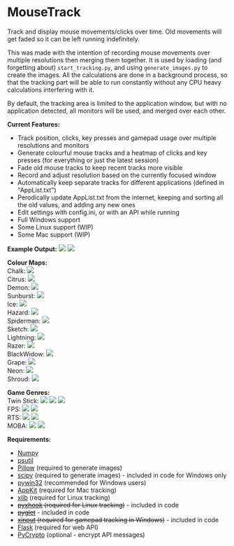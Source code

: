 # MouseTrack

Track and display mouse movements/clicks over time. Old movements will get faded so it can be left running indefinitely.

This was made with the intention of recording mouse movements over multiple resolutions then merging them together. It is used by loading (and forgetting about) `start_tracking.py`, and using `generate_images.py` to create the images. All the calculations are done in a background process, so that the tracking part will be able to run constantly without any CPU heavy calculations interfering with it.

By default, the tracking area is limited to the application window, but with no application detected, all monitors will be used, and merged over each other.

<b>Current Features:</b>
 - Track position, clicks, key presses and gamepad usage over multiple resolutions and monitors
 - Generate colourful mouse tracks and a heatmap of clicks and key presses (for everything or just the latest session)
 - Fade old mouse tracks to keep recent tracks more visible
 - Record and adjust resolution based on the currently focused window
 - Automatically keep separate tracks for different applications (defined in "AppList.txt")
 - Perodically update AppList.txt from the internet, keeping and sorting all the old values, and adding any new ones
 - Edit settings with config.ini, or with an API while running
 - Full Windows support
 - Some Linux support (WIP)
 - Some Mac support (WIP)
 
<b>Example Output:</b>
<img src="http://i.imgur.com/UJgf0up.jpg">
<img src="http://i.imgur.com/HL023Cr.jpg">

<b>Colour Maps:</b>
<br/>Chalk:
<img src="http://i.imgur.com/ReRbDnF.jpg">
<br/>Citrus:
<img src="http://i.imgur.com/wRRsFhn.jpg">
<br/>Demon:
<img src="http://i.imgur.com/IDLRgGn.jpg">
<br/>Sunburst:
<img src="http://i.imgur.com/HtVF8In.jpg">
<br/>Ice:
<img src="http://i.imgur.com/KniZy9q.jpg">
<br/>Hazard:
<img src="http://i.imgur.com/zy9v3in.jpg">
<br/>Spiderman:
<img src="http://i.imgur.com/CwGlzfa.jpg">
<br/>Sketch:
<img src="http://i.imgur.com/z1s0iTg.jpg">
<br/>Lightning:
<img src="http://i.imgur.com/yB5udPO.jpg">
<br/>Razer:
<img src="http://i.imgur.com/Xfu0i8E.jpg">
<br/>BlackWidow:
<img src="http://i.imgur.com/1AqOHxC.jpg">
<br/>Grape:
<img src="http://i.imgur.com/fcOji6t.jpg">
<br/>Neon:
<img src="http://i.imgur.com/hd8oshz.jpg">
<br/>Shroud:
<img src="http://i.imgur.com/HmP4kSJ.jpg">

<b>Game Genres:</b>
<br/>Twin Stick:
<img src="http://i.imgur.com/mjxqbg0.png">
<img src="http://i.imgur.com/ZxBoz0i.jpg">
<img src="http://i.imgur.com/rikwsUa.jpg">
<br/>FPS:
<img src="http://i.imgur.com/Iocmy3N.jpg">
<img src="http://i.imgur.com/ii3mhBA.jpg">
<br/>RTS:
<img src="http://i.imgur.com/FSeAHYK.jpg">
<img src="http://i.imgur.com/Ct8A3tK.jpg">
<br/>MOBA:
<img src="http://i.imgur.com/X34ZrwQ.jpg">
<img src="http://i.imgur.com/Y5tttVN.jpg">

<b>Requirements:</b>
 - [Numpy](https://pypi.python.org/pypi/numpy)
 - [psutil](https://pypi.python.org/pypi/psutil)
 - [Pillow](https://pypi.python.org/pypi/Pillow) (required to generate images)
 - [scipy](https://pypi.python.org/pypi/scipy) (required to generate images) - included in code for Windows only
 - [pywin32](https://sourceforge.net/projects/pywin32/files/pywin32) (recommended for Windows users)
 - [AppKit](https://pypi.python.org/pypi/AppKit/0.2.8) (required for Mac tracking)
 - [xlib](https://pypi.python.org/pypi/python-xlib) (required for Linux tracking)
 - ~~[pyxhook](https://github.com/JeffHoogland/pyxhook/blob/master/pyxhook.py) (required for Linux tracking)~~ - included in code
 - ~~[pyglet](https://pypi.python.org/pypi/pyglet/1.3.0)~~ - included in code
 - ~~[xinput](https://github.com/r4dian/Xbox-360-Controller-for-Python/blob/master/xinput.py) (required for gamepad tracking in Windows)~~ - included in code
 - [Flask](http://flask.pocoo.org/) (required for web API)
 - [PyCrypto](https://pypi.python.org/pypi/pycrypto) (optional - encrypt API messages)